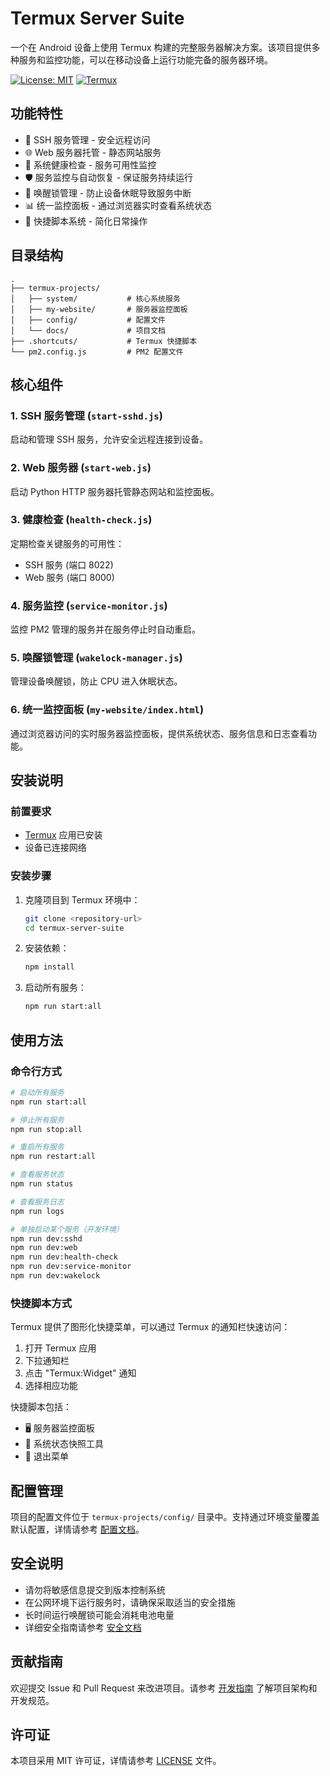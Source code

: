 # Termux Server Suite

一个在 Android 设备上使用 Termux 构建的完整服务器解决方案。该项目提供多种服务和监控功能，可以在移动设备上运行功能完备的服务器环境。

[![License: MIT](https://img.shields.io/badge/License-MIT-yellow.svg)](https://opensource.org/licenses/MIT)
[![Termux](https://img.shields.io/badge/termux-project-blue)](https://github.com/termux/termux-app)

## 功能特性

- 🔐 SSH 服务管理 - 安全远程访问
- 🌐 Web 服务器托管 - 静态网站服务
- 🏥 系统健康检查 - 服务可用性监控
- 🛡️ 服务监控与自动恢复 - 保证服务持续运行
- 🔋 唤醒锁管理 - 防止设备休眠导致服务中断
- 📊 统一监控面板 - 通过浏览器实时查看系统状态
- 🚀 快捷脚本系统 - 简化日常操作

## 目录结构

```
.
├── termux-projects/
│   ├── system/           # 核心系统服务
│   ├── my-website/       # 服务器监控面板
│   ├── config/           # 配置文件
│   └── docs/             # 项目文档
├── .shortcuts/           # Termux 快捷脚本
└── pm2.config.js         # PM2 配置文件
```

## 核心组件

### 1. SSH 服务管理 (`start-sshd.js`)
启动和管理 SSH 服务，允许安全远程连接到设备。

### 2. Web 服务器 (`start-web.js`)
启动 Python HTTP 服务器托管静态网站和监控面板。

### 3. 健康检查 (`health-check.js`)
定期检查关键服务的可用性：
- SSH 服务 (端口 8022)
- Web 服务 (端口 8000)

### 4. 服务监控 (`service-monitor.js`)
监控 PM2 管理的服务并在服务停止时自动重启。

### 5. 唤醒锁管理 (`wakelock-manager.js`)
管理设备唤醒锁，防止 CPU 进入休眠状态。

### 6. 统一监控面板 (`my-website/index.html`)
通过浏览器访问的实时服务器监控面板，提供系统状态、服务信息和日志查看功能。

## 安装说明

### 前置要求
- [Termux](https://termux.com/) 应用已安装
- 设备已连接网络

### 安装步骤

1. 克隆项目到 Termux 环境中：
   ```bash
   git clone <repository-url>
   cd termux-server-suite
   ```

2. 安装依赖：
   ```bash
   npm install
   ```

3. 启动所有服务：
   ```bash
   npm run start:all
   ```

## 使用方法

### 命令行方式

```bash
# 启动所有服务
npm run start:all

# 停止所有服务
npm run stop:all

# 重启所有服务
npm run restart:all

# 查看服务状态
npm run status

# 查看服务日志
npm run logs

# 单独启动某个服务（开发环境）
npm run dev:sshd
npm run dev:web
npm run dev:health-check
npm run dev:service-monitor
npm run dev:wakelock
```

### 快捷脚本方式

Termux 提供了图形化快捷菜单，可以通过 Termux 的通知栏快速访问：

1. 打开 Termux 应用
2. 下拉通知栏
3. 点击 "Termux:Widget" 通知
4. 选择相应功能

快捷脚本包括：
- 🖥️ 服务器监控面板
- 💾 系统状态快照工具
- 🚪 退出菜单

## 配置管理

项目的配置文件位于 `termux-projects/config/` 目录中。支持通过环境变量覆盖默认配置，详情请参考 [配置文档](termux-projects/docs/config-usage.md)。

## 安全说明

- 请勿将敏感信息提交到版本控制系统
- 在公网环境下运行服务时，请确保采取适当的安全措施
- 长时间运行唤醒锁可能会消耗电池电量
- 详细安全指南请参考 [安全文档](termux-projects/docs/security-guide.md)

## 贡献指南

欢迎提交 Issue 和 Pull Request 来改进项目。请参考 [开发指南](termux-projects/docs/DEVELOPMENT.md) 了解项目架构和开发规范。

## 许可证

本项目采用 MIT 许可证，详情请参考 [LICENSE](LICENSE) 文件。